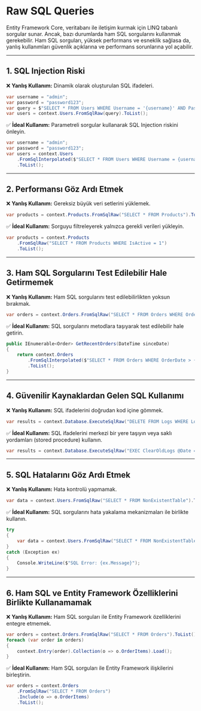 # Raw SQL Queries

Entity Framework Core, veritabanı ile iletişim kurmak için LINQ tabanlı sorgular sunar. Ancak, bazı durumlarda ham SQL sorgularını kullanmak gerekebilir. Ham SQL sorguları, yüksek performans ve esneklik sağlasa da, yanlış kullanımları güvenlik açıklarına ve performans sorunlarına yol açabilir.

---

## 1. SQL Injection Riski

❌ **Yanlış Kullanım:** Dinamik olarak oluşturulan SQL ifadeleri.

```csharp
var username = "admin";
var password = "password123";
var query = $"SELECT * FROM Users WHERE Username = '{username}' AND Password = '{password}'";
var users = context.Users.FromSqlRaw(query).ToList();
```

✅ **İdeal Kullanım:** Parametreli sorgular kullanarak SQL Injection riskini önleyin.

```csharp
var username = "admin";
var password = "password123";
var users = context.Users
    .FromSqlInterpolated($"SELECT * FROM Users WHERE Username = {username} AND Password = {password}")
    .ToList();
```

---

## 2. Performansı Göz Ardı Etmek

❌ **Yanlış Kullanım:** Gereksiz büyük veri setlerini yüklemek.

```csharp
var products = context.Products.FromSqlRaw("SELECT * FROM Products").ToList();
```

✅ **İdeal Kullanım:** Sorguyu filtreleyerek yalnızca gerekli verileri yükleyin.

```csharp
var products = context.Products
    .FromSqlRaw("SELECT * FROM Products WHERE IsActive = 1")
    .ToList();
```

---

## 3. Ham SQL Sorgularını Test Edilebilir Hale Getirmemek

❌ **Yanlış Kullanım:** Ham SQL sorgularını test edilebilirlikten yoksun bırakmak.

```csharp
var orders = context.Orders.FromSqlRaw("SELECT * FROM Orders WHERE OrderDate > GETDATE()").ToList();
```

✅ **İdeal Kullanım:** SQL sorgularını metodlara taşıyarak test edilebilir hale getirin.

```csharp
public IEnumerable<Order> GetRecentOrders(DateTime sinceDate)
{
    return context.Orders
        .FromSqlInterpolated($"SELECT * FROM Orders WHERE OrderDate > {sinceDate}")
        .ToList();
}
```

---

## 4. Güvenilir Kaynaklardan Gelen SQL Kullanımı

❌ **Yanlış Kullanım:** SQL ifadelerini doğrudan kod içine gömmek.

```csharp
var results = context.Database.ExecuteSqlRaw("DELETE FROM Logs WHERE LogDate < '2023-01-01'");
```

✅ **İdeal Kullanım:** SQL ifadelerini merkezi bir yere taşıyın veya saklı yordamları (stored procedure) kullanın.

```csharp
var results = context.Database.ExecuteSqlRaw("EXEC ClearOldLogs @Date = {0}", new[] { "2023-01-01" });
```

---

## 5. SQL Hatalarını Göz Ardı Etmek

❌ **Yanlış Kullanım:** Hata kontrolü yapmamak.

```csharp
var data = context.Users.FromSqlRaw("SELECT * FROM NonExistentTable").ToList();
```

✅ **İdeal Kullanım:** SQL sorgularını hata yakalama mekanizmaları ile birlikte kullanın.

```csharp
try
{
    var data = context.Users.FromSqlRaw("SELECT * FROM NonExistentTable").ToList();
}
catch (Exception ex)
{
    Console.WriteLine($"SQL Error: {ex.Message}");
}
```

---

## 6. Ham SQL ve Entity Framework Özelliklerini Birlikte Kullanamamak

❌ **Yanlış Kullanım:** Ham SQL sorguları ile Entity Framework özelliklerini entegre etmemek.

```csharp
var orders = context.Orders.FromSqlRaw("SELECT * FROM Orders").ToList();
foreach (var order in orders)
{
    context.Entry(order).Collection(o => o.OrderItems).Load();
}
```

✅ **İdeal Kullanım:** Ham SQL sorguları ile Entity Framework ilişkilerini birleştirin.

```csharp
var orders = context.Orders
    .FromSqlRaw("SELECT * FROM Orders")
    .Include(o => o.OrderItems)
    .ToList();
```